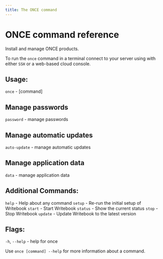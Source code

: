 ```yaml
---
title: The ONCE command
---
```

# ONCE command reference

Install and manage ONCE products.

To run the `once` command in a terminal connect to your server using with either `SSH` or a web-based cloud console.

## Usage:

`once` - [command]

## Manage passwords

`password`  - manage passwords

## Manage automatic updates

`auto-update` - manage automatic updates

## Manage application data

`data` - manage application data

## Additional Commands:

`help` - Help about any command
`setup` - Re-run the initial setup of Writebook
`start` - Start Writebook
`status` - Show the current status
`stop` - Stop Writebook
`update` - Update Writebook to the latest version

## Flags:

`-h`, `--help`  - help for once

Use `once [command] --help` for more information about a command.

